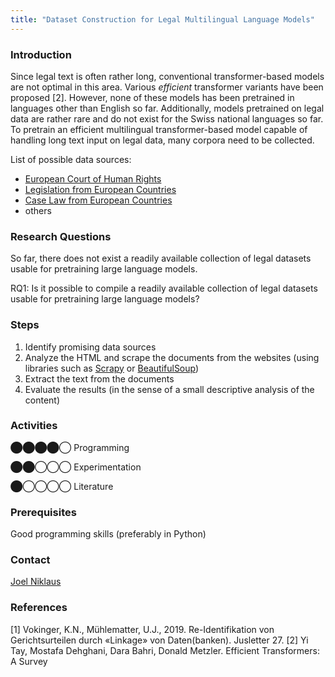 ```yaml
---
title: "Dataset Construction for Legal Multilingual Language Models"
---
```


### Introduction

Since legal text is often rather long, conventional transformer-based models are not optimal in this area. Various _efficient_ transformer variants have been proposed \[2\]. However, none of these models has been pretrained in languages other than English so far. Additionally, models pretrained on legal data are rather rare and do not exist for the Swiss national languages so far. To pretrain an efficient multilingual transformer-based model capable of handling long text input on legal data, many corpora need to be collected.

List of possible data sources:

*   [European Court of Human Rights](#)
*   [Legislation from European Countries](https://e-justice.europa.eu/6/EN/national_legislation)
*   [Case Law from European Countries](https://e-justice.europa.eu/content_ecli_search_engine-430-en.do)
*   others

### Research Questions

So far, there does not exist a readily available collection of legal datasets usable for pretraining large language models.

RQ1: Is it possible to compile a readily available collection of legal datasets usable for pretraining large language models?

### Steps

1.  Identify promising data sources
2.  Analyze the HTML and scrape the documents from the websites (using libraries such as [Scrapy](https://scrapy.org/) or [BeautifulSoup](https://www.crummy.com/software/BeautifulSoup/bs4/doc/))
3.  Extract the text from the documents
4.  Evaluate the results (in the sense of a small descriptive analysis of the content)

### Activities

⬤⬤⬤⬤◯ Programming

⬤⬤◯◯◯ Experimentation

⬤◯◯◯◯ Literature

### Prerequisites

Good programming skills (preferably in Python)

### Contact

[Joel Niklaus](https://www.digitale-nachhaltigkeit.unibe.ch/about_us/persons/niklaus_joel/index_eng.html)

### References

\[1\] Vokinger, K.N., Mühlematter, U.J., 2019. Re-Identifikation von Gerichtsurteilen durch «Linkage» von Daten(banken). Jusletter 27.
\[2\] Yi Tay, Mostafa Dehghani, Dara Bahri, Donald Metzler. Efficient Transformers: A Survey